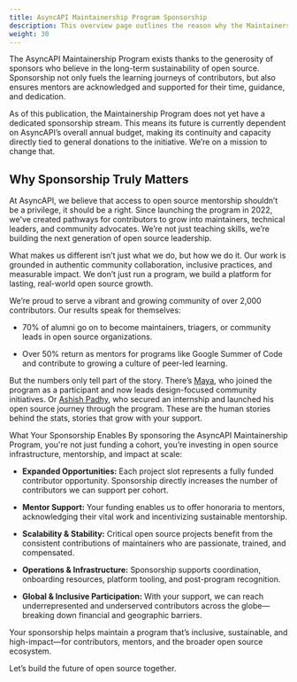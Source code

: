 ```yaml
---
title: AsyncAPI Maintainership Program Sponsorship
description: This overview page outlines the reason why the Maintainership Program needs sponsorship
weight: 30
---
```



The AsyncAPI Maintainership Program exists thanks to the generosity of sponsors who believe in the long-term sustainability of open source. Sponsorship not only fuels the learning journeys of contributors, but also ensures mentors are acknowledged and supported for their time, guidance, and dedication.

As of this publication, the Maintainership Program does not yet have a dedicated sponsorship stream. This means its future is currently dependent on AsyncAPI’s overall annual budget, making its continuity and capacity directly tied to general donations to the initiative. We’re on a mission to change that.

## Why Sponsorship Truly Matters

At AsyncAPI, we believe that access to open source mentorship shouldn’t be a privilege, it should be a right. Since launching the program in 2022, we've created pathways for contributors to grow into maintainers, technical leaders, and community advocates. We’re not just teaching skills, we’re building the next generation of open source leadership.

What makes us different isn’t just what we do, but how we do it. Our work is grounded in authentic community collaboration, inclusive practices, and measurable impact. We don’t just run a program, we build a platform for lasting, real-world open source growth.

We’re proud to serve a vibrant and growing community of over 2,000 contributors. Our results speak for themselves:

 - 70% of alumni go on to become maintainers, triagers, or community leads in open source organizations.

 - Over 50% return as mentors for programs like Google Summer of Code and contribute to growing a culture of peer-led learning.

But the numbers only tell part of the story. There’s [Maya](https://www.linkedin.com/in/aishatmuibudeen/), who joined the program as a participant and now leads design-focused community initiatives. Or [Ashish Padhy](https://www.linkedin.com/in/ashish-padhy3023/), who secured an internship and launched his open source journey through the program. These are the human stories behind the stats, stories that grow with your support.

What Your Sponsorship Enables
By sponsoring the AsyncAPI Maintainership Program, you're not just funding a cohort, you’re investing in open source infrastructure, mentorship, and impact at scale:

 - **Expanded Opportunities:** Each project slot represents a fully funded contributor opportunity. Sponsorship directly increases the number of contributors we can support per cohort.

 - **Mentor Support:** Your funding enables us to offer honoraria to mentors, acknowledging their vital work and incentivizing sustainable mentorship.

 - **Scalability & Stability:** Critical open source projects benefit from the consistent contributions of maintainers who are passionate, trained, and compensated.

 - **Operations & Infrastructure:** Sponsorship supports coordination, onboarding resources, platform tooling, and post-program recognition.

 - **Global & Inclusive Participation:** With your support, we can reach underrepresented and underserved contributors across the globe—breaking down financial and geographic barriers.

Your sponsorship helps maintain a program that’s inclusive, sustainable, and high-impact—for contributors, mentors, and the broader open source ecosystem.

Let’s build the future of open source together.